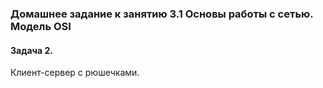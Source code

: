 ### Домашнее задание к занятию 3.1 Основы работы с сетью. Модель OSI
#### Задача 2.
Клиент-сервер с рюшечками.
